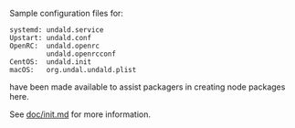 Sample configuration files for:
```
systemd: undald.service
Upstart: undald.conf
OpenRC:  undald.openrc
         undald.openrcconf
CentOS:  undald.init
macOS:   org.undal.undald.plist
```
have been made available to assist packagers in creating node packages here.

See [doc/init.md](../../doc/init.md) for more information.
